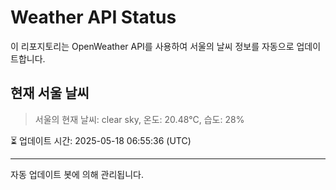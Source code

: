 
# Weather API Status

이 리포지토리는 OpenWeather API를 사용하여 서울의 날씨 정보를 자동으로 업데이트합니다.

## 현재 서울 날씨
> 서울의 현재 날씨: clear sky, 온도: 20.48°C, 습도: 28%

⏳ 업데이트 시간: 2025-05-18 06:55:36 (UTC)

---
자동 업데이트 봇에 의해 관리됩니다.
